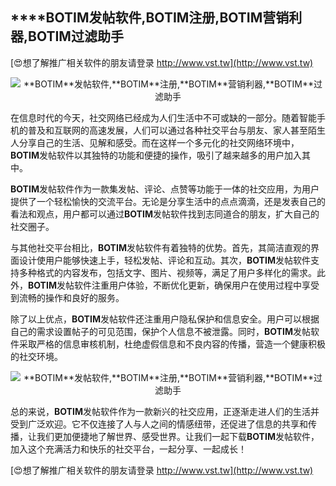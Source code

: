 ## ****BOTIM**发帖软件,**BOTIM**注册,**BOTIM**营销利器,**BOTIM**过滤助手**

[😍想了解推广相关软件的朋友请登录 http://www.vst.tw](http://www.vst.tw)

 <center><img src="https://vst.tw/MP4/tuiguang/png/1.png" alt="**BOTIM**发帖软件,**BOTIM**注册,**BOTIM**营销利器,**BOTIM**过滤助手"></center>

在信息时代的今天，社交网络已经成为人们生活中不可或缺的一部分。随着智能手机的普及和互联网的高速发展，人们可以通过各种社交平台与朋友、家人甚至陌生人分享自己的生活、见解和感受。而在这样一个多元化的社交网络环境中，**BOTIM**发帖软件以其独特的功能和便捷的操作，吸引了越来越多的用户加入其中。

**BOTIM**发帖软件作为一款集发帖、评论、点赞等功能于一体的社交应用，为用户提供了一个轻松愉快的交流平台。无论是分享生活中的点点滴滴，还是发表自己的看法和观点，用户都可以通过**BOTIM**发帖软件找到志同道合的朋友，扩大自己的社交圈子。

与其他社交平台相比，**BOTIM**发帖软件有着独特的优势。首先，其简洁直观的界面设计使用户能够快速上手，轻松发帖、评论和互动。其次，**BOTIM**发帖软件支持多种格式的内容发布，包括文字、图片、视频等，满足了用户多样化的需求。此外，**BOTIM**发帖软件注重用户体验，不断优化更新，确保用户在使用过程中享受到流畅的操作和良好的服务。

除了以上优点，**BOTIM**发帖软件还注重用户隐私保护和信息安全。用户可以根据自己的需求设置帖子的可见范围，保护个人信息不被泄露。同时，**BOTIM**发帖软件采取严格的信息审核机制，杜绝虚假信息和不良内容的传播，营造一个健康积极的社交环境。

 <center><img src="https://vst.tw/MP4/tuiguang/png/3.png" alt="**BOTIM**发帖软件,**BOTIM**注册,**BOTIM**营销利器,**BOTIM**过滤助手"></center>

总的来说，**BOTIM**发帖软件作为一款新兴的社交应用，正逐渐走进人们的生活并受到广泛欢迎。它不仅连接了人与人之间的情感纽带，还促进了信息的共享和传播，让我们更加便捷地了解世界、感受世界。让我们一起下载**BOTIM**发帖软件，加入这个充满活力和快乐的社交平台，一起分享、一起成长！

[😍想了解推广相关软件的朋友请登录 http://www.vst.tw](http://www.vst.tw)



